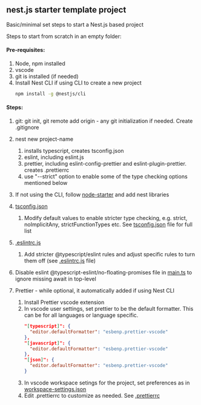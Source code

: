 
## nest.js starter template project

Basic/minimal set steps to start a Nest.js based project

Steps to start from scratch in an empty folder:

#### Pre-requisites:
1. Node, npm installed
2. vscode
3. git is installed (if needed)
4. Install Nest CLI if using CLI to create a new project
   ```sh
   npm install -g @nestjs/cli
   ```

#### Steps:
1. git: git init, git remote add origin - any git initialization if needed. Create .gitignore
1. nest new project-name
   1. installs typescript, creates tsconfig.json
   1. eslint, including eslint.js
   1. prettier, including eslint-config-prettier and eslint-plugin-prettier. creates .prettierrc
   1. use "--strict" option to enable some of the type checking options mentioned below
1. If not using the CLI, follow [node-starter](../node-starter) and add nest libraries

1. [tsconfig.json](./tsconfig.json)
   1. Modify default values to enable stricter type checking, e.g. strict, noImplicitAny, strictFunctionTypes etc. See [tsconfig.json](./tsconfig.json) file for full list
1. [.eslintrc.js](./.eslintrc.js)
   1. Add stricter @typescript/eslint rules and adjust specific rules to turn them off (see [.eslintrc.js](./.eslintrc.js) file)
1. Disable eslint @typescript-eslint/no-floating-promises file in [main.ts](./main.ts) to ignore missing await in top-level
1. Prettier - while optional, it automatically added if using Nest CLI
   1. Install Prettier vscode extension
   1. In vscode user settings, set prettier to be the default formatter. This can be for all languages or language specific.
      ```json
      "[typescript]": {
        "editor.defaultFormatter": "esbenp.prettier-vscode"
      },
      "[javascript]": {
        "editor.defaultFormatter": "esbenp.prettier-vscode"
      },
      "[json]": {
        "editor.defaultFormatter": "esbenp.prettier-vscode"
      }
      ```
   1. In vscode workspace setings for the project, set preferences as in [workspace-settings.json](./workspace-settings.json)
   1. Edit .prettierrc to customize as needed. See [.prettierrc](./.prettierrc)


